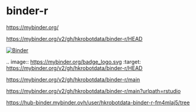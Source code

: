 # binder-r


https://mybinder.org/


https://mybinder.org/v2/gh/hkrobotdata/binder-r/HEAD

[![Binder](https://mybinder.org/badge_logo.svg)](https://mybinder.org/v2/gh/hkrobotdata/binder-r/HEAD)

.. image:: https://mybinder.org/badge_logo.svg
 :target: https://mybinder.org/v2/gh/hkrobotdata/binder-r/HEAD



https://mybinder.org/v2/gh/hkrobotdata/binder-r/main

https://mybinder.org/v2/gh/hkrobotdata/binder-r/main?urlpath=rstudio

https://hub-binder.mybinder.ovh/user/hkrobotdata-binder-r-fm4mlaj5/tree
